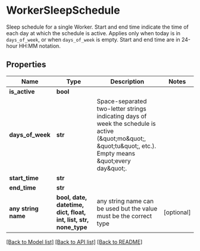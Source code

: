 # WorkerSleepSchedule

Sleep schedule for a single Worker. Start and end time indicate the time of each day at which the schedule is active. Applies only when today is in `days_of_week`, or when `days_of_week` is empty. Start and end time are in 24-hour HH:MM notation. 

## Properties
Name | Type | Description | Notes
------------ | ------------- | ------------- | -------------
**is_active** | **bool** |  | 
**days_of_week** | **str** | Space-separated two-letter strings indicating days of week the schedule is active (\&quot;mo\&quot;, \&quot;tu\&quot;, etc.). Empty means \&quot;every day\&quot;.  | 
**start_time** | **str** |  | 
**end_time** | **str** |  | 
**any string name** | **bool, date, datetime, dict, float, int, list, str, none_type** | any string name can be used but the value must be the correct type | [optional]

[[Back to Model list]](../README.md#documentation-for-models) [[Back to API list]](../README.md#documentation-for-api-endpoints) [[Back to README]](../README.md)


